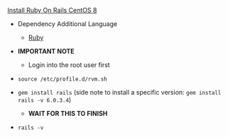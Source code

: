 [Install Ruby On Rails CentOS 8](https://www.osradar.com/install-ruby-on-rails-centos-8/)

* Dependency Additional Language
  * [Ruby](https://github.com/Cuates/lampcentosinstall/tree/master/additionallanguage/ruby)

* **IMPORTANT NOTE**
  * Login into the root user first
* `source /etc/profile.d/rvm.sh`
* `gem install rails` (side note to install a specific version: `gem install rails -v 6.0.3.4`)
  * **WAIT FOR THIS TO FINISH**
* `rails -v`
